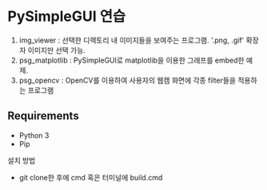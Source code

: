 # PySimpleGUI 연습
1. img_viewer : 선택한 디렉토리 내 이미지들을 보여주는 프로그램. '.png, .gif' 확장자 이미지만 선택 가능.
2. psg_matplotlib : PySimpleGUI로 matplotlib을 이용한 그래프를 embed한 예제.
3. psg_opencv : OpenCV를 이용하여 사용자의 웹캠 화면에 각종 filter들을 적용하는 프로그램

## Requirements
- Python 3
- Pip

설치 방법
- git clone한 후에 cmd 혹은 터미널에 build.cmd
